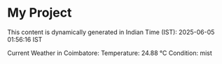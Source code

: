# My Project

This content is dynamically generated in Indian Time (IST): 2025-06-05 01:56:16 IST


Current Weather in Coimbatore:
Temperature: 24.88 °C
Condition: mist
